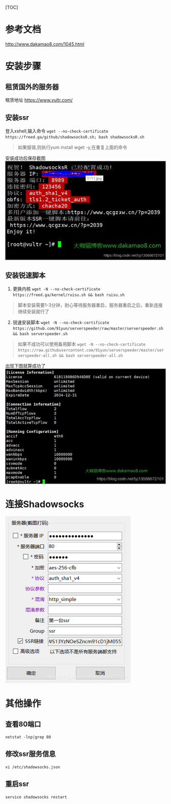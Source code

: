 [TOC]

# 参考文档
http://www.dakamao8.com/1045.html

# 安装步骤
## 租赁国外的服务器
租赁地址
https://www.vultr.com/

## 安装ssr
登入xshell,输入命令 
`wget --no-check-certificate https://freed.ga/github/shadowsocksR.sh; bash shadowsocksR.sh`

> 如果报错,则执行yum install wget -y,在重复上面的命令

安装成功后保存截图
![在这里插入图片描述](./.img/.搭建ssr教程(翻墙)/2019080620544085.png)

## 安装锐速脚本
1. 更换内核
`wget -N --no-check-certificate https://freed.ga/kernel/ruisu.sh && bash ruisu.sh`
> 脚本安装需要1-3分钟，耐心等待服务器重启，服务器重启之后，重新连接继续安装就行了
2. 锐速安装脚本
`wget -N --no-check-certificate https://github.com/91yun/serverspeeder/raw/master/serverspeeder.sh && bash serverspeeder.sh`
> 如果不成功可以使用备用脚本
> `wget -N --no-check-certificate https://raw.githubusercontent.com/91yun/serverspeeder/master/serverspeeder-all.sh && bash serverspeeder-all.sh`

出现下图就算成功了
![在这里插入图片描述](./.img/.搭建ssr教程(翻墙)/20190806205726251.png)


# 连接Shadowsocks
![在这里插入图片描述](./.img/.搭建ssr教程(翻墙)/20190806210213250.png)

# 其他操作
## 查看80端口
`netstat -lnp|grep 80`
## 修改ssr服务信息
`vi /etc/shadowsocks.json`
## 重启ssr
`service shadowsocks restart`